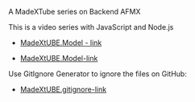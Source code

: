 A MadeXTube series on Backend AFMX

This is a video series with JavaScript and Node.js

- [MadeXtUBE.Model - link](https://app.eraser.io/workspace/YtPqZ1VogxGy1jzIDkzj?origin=share)

- [MadeXtUBE.Model-link](https://app.eraser.io/workspace/TBOP5RvWnwF8AlJliMeH?origin=share)

Use GitIgnore Generator to ignore the files on GitHub:
- [MadeXtUBE.gitignore-link](https://mrkandreev.name/snippets/gitignore-generator/)
